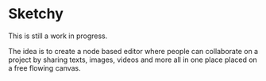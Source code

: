 # Sketchy

This is still a work in progress.

The idea is to create a node based editor where people can collaborate on a project by sharing texts, images, videos and more all in one place placed on a free flowing canvas.
